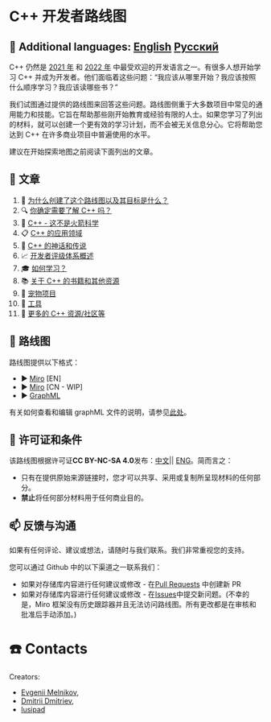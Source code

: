 # C++ 开发者路线图

## :speech_balloon: Additional languages: [English](../README.md) [Русский](../Russian/README.md)

C++ 仍然是 [2021 年](https://insights.stackoverflow.com/survey/2021#most-popular-technologies-language-prof) 和 [2022 年](https://survey.stackoverflow.co/2022/#most-popular-technologies-language-prof) 中最受欢迎的开发语言之一。有很多人想开始学习 C++ 并成为开发者。他们面临着这些问题：“我应该从哪里开始？我应该按照什么顺序学习？我应该读哪些书？”

我们试图通过提供的路线图来回答这些问题。路线图侧重于大多数项目中常见的通用能力和技能。它旨在帮助那些刚开始教育或经验有限的人士。如果您学习了列出的材料，就可以创建一个更有效的学习计划，而不会被无关信息分心。它将帮助您达到 C++ 在许多商业项目中普遍使用的水平。

建议在开始探索地图之前阅读下面列出的文章。

## :bookmark_tabs: 文章

1. :flashlight: [为什么创建了这个路线图以及其目标是什么？](Rationale.md)
2. :mag: [你确定需要了解 C++ 吗？](SelfIdentification.md)
3. :space_invader: [C++ - 这不是火箭科学](FunCpp.md)
4. :clipboard: [C++ 的应用领域](AreasOfApplication.md)
5. :ghost: [C++ 的神话和传说](Mythbusters.md)
6. :chart_with_upwards_trend: [开发者评级体系概述 ](Grades/Overview.md)
7. :mortar_board: [如何学习？](HowToStudy.md)
8. :books: [关于 C++ 的书籍和其他资源](Books/Overview.md)
9. :telescope: [宠物项目](PetProjects.md)
10. :triangular_ruler: [工具](Tooling.md)
11. :gem:  [更多的 C++ 资源/社区等](CommunitySources.md)

## :milky_way: 路线图

路线图提供以下格式：

* :arrow_forward: [Miro](https://miro.com/app/board/o9J_lpap34Q=/) [EN]
* :arrow_forward: [Miro](https://miro.com/app/board/uXjVMQjliUg=/) [CN - WIP]
* :arrow_forward: [GraphML](../English/Graph/roadmap.svg)

有关如何查看和编辑 graphML 文件的说明，请参见[此处](English/Graph/README.md)。

## :key: 许可证和条件

该路线图根据许可证**CC BY-NC-SA 4.0**发布：[中文](https://creativecommons.org/licenses/by-nc-sa/4.0/deed.zh)|| [ENG](https://creativecommons.org/licenses/by-nc-sa/4.0/deed.en)。简而言之：

* 只有在提供原始来源链接时，您才可以共享、采用或复制所呈现材料的任何部分。
* **禁止**将任何部分材料用于任何商业目的。

## :mailbox: 反馈与沟通

如果有任何评论、建议或想法，请随时与我们联系。我们非常重视您的支持。

您可以通过 Github 中的以下渠道之一联系我们：

* 如果对存储库内容进行任何建议或修改 - 在[Pull Requests](https://github.com/salmer/CppDeveloperRoadmap/pulls) 中创建新 PR
* 如果对存储库内容进行任何建议或修改 - 在[Issues](https://github.com/salmer/CppDeveloperRoadmap/issues)中提交新问题。(不幸的是，Miro 框架没有历史跟踪器并且无法访问路线图。所有更改都是在审核和批准后手动添加。)

# :telephone: Contacts

Creators:
- [Evgenii Melnikov](https://github.com/salmer),
- [Dmitrii Dmitriev](https://github.com/DmitrievDmitriyA),
- [lusipad](https://github.com/lusipad)
